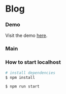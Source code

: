 # Blog

### Demo

Visit the demo [here](https://blog-arasemr12.herokuapp.com/).

### Main

### How to start localhost

```bash
# install dependencies
$ npm install

$ npm run start
```
